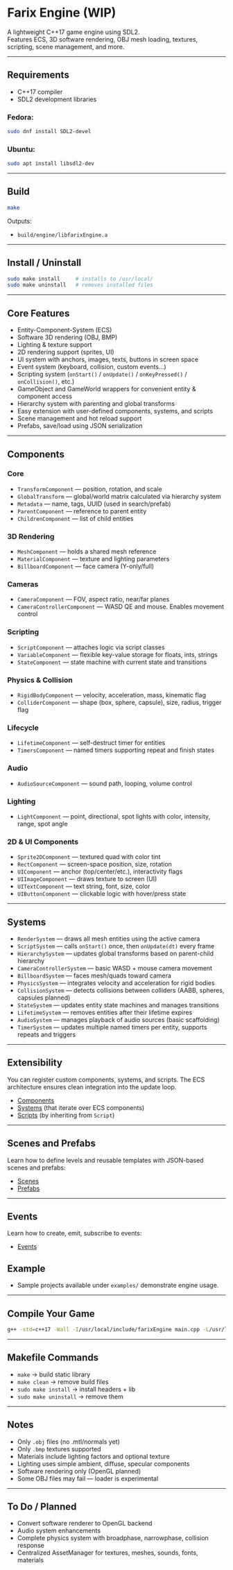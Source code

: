 # Farix Engine (WIP)

A lightweight C++17 game engine using SDL2.  
Features ECS, 3D software rendering, OBJ mesh loading, textures, scripting, scene management, and more.

---

## Requirements

- C++17 compiler  
- SDL2 development libraries  

### Fedora:
```sh
sudo dnf install SDL2-devel
```

### Ubuntu:
```sh
sudo apt install libsdl2-dev
```

---

## Build

```sh
make
```

Outputs: 
- `build/engine/libfarixEngine.a`

---

## Install / Uninstall

```sh
sudo make install     # installs to /usr/local/
sudo make uninstall   # removes installed files
```

---

## Core Features

- Entity-Component-System (ECS)
- Software 3D rendering (OBJ, BMP)
- Lighting & texture support
- 2D rendering support (sprites, UI)
- UI system with anchors, images, texts, buttons in screen space
- Event system (keyboard, collision, custom events...)
- Scripting system (`onStart()` / `onUpdate()` / `onKeyPressed()` / `onCollision()`, etc.)
- GameObject and GameWorld wrappers for convenient entity & component access
- Hierarchy system with parenting and global transforms
- Easy extension with user-defined components, systems, and scripts
- Scene management and hot reload support
- Prefabs, save/load using JSON serialization

---

## Components
### Core
- `TransformComponent` — position, rotation, and scale 
- `GlobalTransform` — global/world matrix calculated via hierarchy system
- `Metadata` — name, tags, UUID (used in search/prefab)
- `ParentComponent` — reference to parent entity
- `ChildrenComponent` — list of child entities
### 3D Rendering
- `MeshComponent` — holds a shared mesh reference 
- `MaterialComponent` — texture and lighting parameters 
- `BillboardComponent` — face camera (Y-only/full)
### Cameras
- `CameraComponent` — FOV, aspect ratio, near/far planes 
- `CameraControllerComponent` — WASD QE and mouse. Enables movement control 
### Scripting
- `ScriptComponent` — attaches logic via script classes
- `VariableComponent` — flexible key-value storage for floats, ints, strings
- `StateComponent` — state machine with current state and transitions
### Physics & Collision
- `RigidBodyComponent` — velocity, acceleration, mass, kinematic flag
- `ColliderComponent` — shape (box, sphere, capsule), size, radius, trigger flag

### Lifecycle
- `LifetimeComponent` — self-destruct timer for entities
- `TimersComponent` — named timers supporting repeat and finish states
### Audio
- `AudioSourceComponent` — sound path, looping, volume control
### Lighting
- `LightComponent` — point, directional, spot lights with color, intensity, range, spot angle
### 2D & UI Components
- `Sprite2DComponent` — textured quad with color tint
- `RectComponent` — screen-space position, size, rotation
- `UIComponent` — anchor (top/center/etc.), interactivity flags
- `UIImageComponent` — draws texture to screen (UI)
- `UITextComponent` — text string, font, size, color
- `UIButtonComponent` — clickable logic with hover/press state

---

## Systems

- `RenderSystem` — draws all mesh entities using the active camera 
- `ScriptSystem` — calls `onStart()` once, then `onUpdate(dt)` every frame 
- `HierarchySystem` — updates global transforms based on parent-child hierarchy
- `CameraControllerSystem` — basic WASD + mouse camera movement 
- `BillboardSystem` — faces mesh/quads toward camera
- `PhysicsSystem` — integrates velocity and acceleration for rigid bodies
- `CollisionSystem` — detects collisions between colliders (AABB, spheres, capsules planned)
- `StateSystem` — updates entity state machines and manages transitions
- `LifetimeSystem` — removes entities after their lifetime expires
- `AudioSystem` — manages playback of audio sources (basic scaffolding)
- `TimerSystem` — updates multiple named timers per entity, supports repeats and triggers

---

## Extensibility

You can register custom components, systems, and scripts.
The ECS architecture ensures clean integration into the update loop.
- [Components](docs/components.md)
- [Systems](docs/systems.md) (that iterate over ECS components)
- [Scripts](docs/scripts.md) (by inheriting from `Script`)

---

## Scenes and Prefabs

Learn how to define levels and reusable templates with JSON-based scenes and prefabs:
- [Scenes](docs/scenes.md)
- [Prefabs](docs/prefabs.md)

---

## Events

Learn how to create, emit, subscribe to events:
- [Events](docs/events.md)

## Example

- Sample projects available under `examples/` demonstrate engine usage.

---

## Compile Your Game

```sh
g++ -std=c++17 -Wall -I/usr/local/include/farixEngine main.cpp -L/usr/local/lib -lfarixEngine $(sdl2-config --cflags --libs) -o game
```

---

## Makefile Commands

- `make` → build static library  
- `make clean` → remove build files  
- `sudo make install` → install headers + lib  
- `sudo make uninstall` → remove them  

---

## Notes

- Only `.obj` files (no .mtl/normals yet) 
- Only `.bmp` textures supported 
- Materials include lighting factors and optional texture
- Lighting uses simple ambient, diffuse, specular components
- Software rendering only (OpenGL planned) 
- Some OBJ files may fail — loader is experimental 

---

## To Do / Planned

- Convert software renderer to OpenGL backend
- Audio system enhancements
- Complete physics system with broadphase, narrowphase, collision response
- Centralized AssetManager for textures, meshes, sounds, fonts, materials
